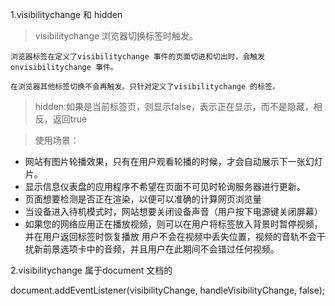 1.visibilitychange  和 hidden

 >visibilitychange 浏览器切换标签时触发。

    浏览器标签在定义了visibilitychange 事件的页面切进和切出时，会触发onvisibilitychange 事件。
    
    在浏览器其他标签切换不会再触发。只针对定义了visibilitychange 的标签。

>hidden:如果是当前标签页，则显示false，表示正在显示，而不是隐藏，相反，返回true

>使用场景：

+ 网站有图片轮播效果，只有在用户观看轮播的时候，才会自动展示下一张幻灯片。
+ 显示信息仪表盘的应用程序不希望在页面不可见时轮询服务器进行更新。
+ 页面想要检测是否正在渲染，以便可以准确的计算网页浏览量
+ 当设备进入待机模式时，网站想要关闭设备声音（用户按下电源键关闭屏幕）
+ 如果您的网络应用正在播放视频，则可以在用户将标签放入背景时暂停视频，并在用户返回标签时恢复播放
  用户不会在视频中丢失位置，视频的音轨不会干扰新前景选项卡中的音频，并且用户在此期间不会错过任何视频。

2.visibilitychange 属于document 文档的

 document.addEventListener(visibilityChange, handleVisibilityChange, false);